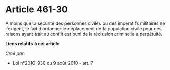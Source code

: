 # Article 461-30

A moins que la sécurité des personnes civiles ou des impératifs militaires ne l'exigent, le fait d'ordonner le déplacement de
la population civile pour des raisons ayant trait au conflit est puni de la réclusion criminelle à perpétuité.

**Liens relatifs à cet article**

_Créé par_:

  - Loi n°2010-930 du 9 août 2010 - art. 7
